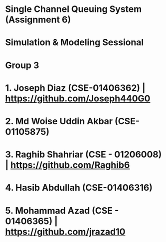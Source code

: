 #  Single Channel Queuing System (Assignment 6)
#  Simulation & Modeling Sessional
#  Group 3 
#       1. Joseph Diaz (CSE-01406362) | https://github.com/Joseph440G0
#       2. Md Woise Uddin Akbar (CSE-01105875)
#       3. Raghib Shahriar (CSE - 01206008) | https://github.com/Raghib6
#       4. Hasib Abdullah (CSE-01406316)
#       5. Mohammad Azad  (CSE - 01406365) | https://github.com/jrazad10
